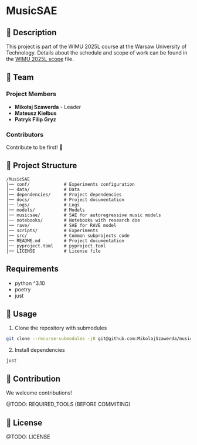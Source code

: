 # MusicSAE

## 📌 Description  

This project is part of the WIMU 2025L course at the Warsaw University of Technology. Details about the schedule and scope of work can be found in the [WIMU 2025L scope](docs/wimu2025l.md) file.  

## 👥 Team  

### Project Members

- **Mikołaj Szawerda** - Leader
- **Mateusz Kiełbus**
- **Patryk Filip Gryz**

### Contributors

Contribute to be first! 🚀  

## 📂 Project Structure  

```
/MusicSAE
│── conf/             # Experiments configuration
│── data/             # Data
│── dependencies/     # Project dependencies
│── docs/             # Project documentation
│── logs/             # Logs
│── models/           # Models
│── musicsae/         # SAE for autoregressive music models
│── notebooks/        # Notebooks with research doe
│── rave/             # SAE for RAVE model
│── scripts/          # Experiments
│── src/              # Common subprojects code
│── README.md         # Project documentation
│── pyproject.toml    # pyproject.toml 
│── LICENSE           # License file
```

## Requirements

- python ^3.10
- poetry
- just

## 🚀 Usage  

1. Clone the repository with submodules
```sh
git clone --recurse-submodules -j8 git@github.com:MikolajSzawerda/music-sae.git
```
2. Install dependencies
```
just
```

## 🤝 Contribution  

We welcome contributions!

@TODO: REQUIRED_TOOLS (BEFORE COMMITING)

## 📜 License  

@TODO: LICENSE
